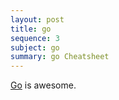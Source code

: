 ```yaml
---
layout: post
title: go
sequence: 3
subject: go
summary: go Cheatsheet
---
```


[Go](https://golang.org) is awesome.


